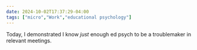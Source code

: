 ```yaml
---
date: 2024-10-02T17:37:29-04:00
tags: ["micro","Work","educational psychology"]
---
```

Today, I demonstrated I know *just* enough ed psych to be a troublemaker in relevant meetings.